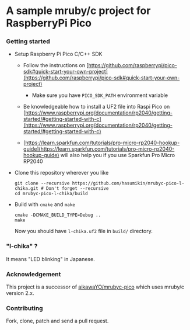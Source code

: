 # A sample mruby/c project for RaspberryPi Pico


### Getting started

- Setup Raspberry Pi Pico C/C++ SDK

  - Follow the instructions on [https://github.com/raspberrypi/pico-sdk#quick-start-your-own-project](https://github.com/raspberrypi/pico-sdk#quick-start-your-own-project)
    - Make sure you have `PICO_SDK_PATH` environment variable

  - Be knowledgeable how to install a UF2 file into Raspi Pico on [https://www.raspberrypi.org/documentation/rp2040/getting-started/#getting-started-with-c](https://www.raspberrypi.org/documentation/rp2040/getting-started/#getting-started-with-c)

  - [https://learn.sparkfun.com/tutorials/pro-micro-rp2040-hookup-guide](https://learn.sparkfun.com/tutorials/pro-micro-rp2040-hookup-guide) will also help you if you use Sparkfun Pro Micro RP2040

- Clone this repository wherever you like

    ```
    git clone --recursive https://github.com/hasumikin/mrubyc-pico-l-chika.git # Don't forget --recursive
    cd mrubyc-pico-l-chika/build
    ```

- Build with `cmake` and `make`

    ```
    cmake -DCMAKE_BUILD_TYPE=Debug ..
    make
    ```

    Now you should have `l-chika.uf2` file in `build/` directory.

### "l-chika" ?

It means "LED blinking" in Japanese.

### Acknowledgement

This project is a successor of [aikawaYO/mrubyc-pico](https://github.com/aikawaYO/mrubyc-pico) which uses mruby/c version 2.x.

### Contributing

Fork, clone, patch and send a pull request.

